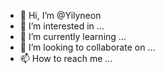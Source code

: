 - 👋 Hi, I’m @Yilyneon
- 👀 I’m interested in ...
- 🌱 I’m currently learning ...
- 💞️ I’m looking to collaborate on ...
- 📫 How to reach me ...

<!---
Yilyneon/Yilyneon is a ✨ special ✨ repository because its `README.md` (this file) appears on your GitHub profile.
You can click the Preview link to take a look at your changes.
--->
